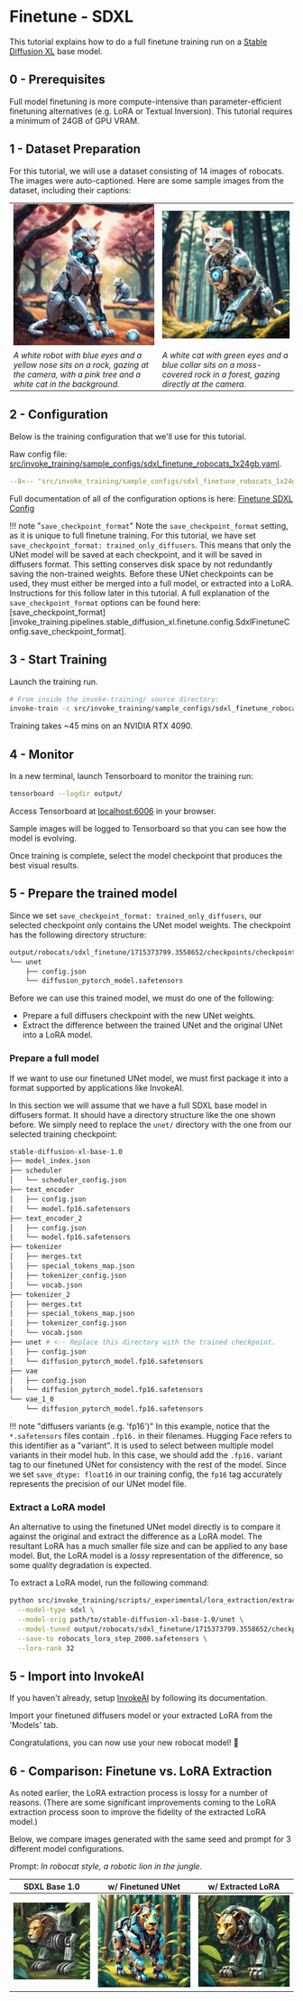 # Finetune - SDXL

This tutorial explains how to do a full finetune training run on a [Stable Diffusion XL](https://huggingface.co/stabilityai/stable-diffusion-xl-base-1.0) base model.

## 0 - Prerequisites

Full model finetuning is more compute-intensive than parameter-efficient finetuning alternatives (e.g. LoRA or Textual Inversion). This tutorial requires a minimum of 24GB of GPU VRAM.

## 1 - Dataset Preparation

For this tutorial, we will use a dataset consisting of 14 images of robocats. The images were auto-captioned. Here are some sample images from the dataset, including their captions:

| | |
| - | - |
| ![A white robot with blue eyes and a yellow nose sits on a rock, gazing at the camera, with a pink tree and a white cat in the background.](../../images/robocats/sipu3h70yb87rju8a8l36ejr.jpg) | ![A white cat with green eyes and a blue collar sits on a moss-covered rock in a forest, gazing directly at the camera.](../../images/robocats/v2h3ld50bi9owhhzo9gf9utg.jpg) |
| *A white robot with blue eyes and a yellow nose sits on a rock, gazing at the camera, with a pink tree and a white cat in the background.* | *A white cat with green eyes and a blue collar sits on a moss-covered rock in a forest, gazing directly at the camera.* |

## 2 - Configuration

Below is the training configuration that we'll use for this tutorial.

Raw config file: [src/invoke_training/sample_configs/sdxl_finetune_robocats_1x24gb.yaml](https://github.com/invoke-ai/invoke-training/blob/main/src/invoke_training/sample_configs/sdxl_finetune_robocats_1x24gb.yaml).


```yaml title="sdxl_finetune_robocats_1x24gb.yaml"
--8<-- "src/invoke_training/sample_configs/sdxl_finetune_robocats_1x24gb.yaml"
```

Full documentation of all of the configuration options is here: [Finetune SDXL Config](../../reference/config/pipelines/sdxl_finetune.md)

!!! note "`save_checkpoint_format`"
    Note the `save_checkpoint_format` setting, as it is unique to full finetune training. For this tutorial, we have set `save_checkpoint_format: trained_only_diffusers`. This means that only the UNet model will be saved at each checkpoint, and it will be saved in diffusers format. This setting conserves disk space by not redundantly saving the non-trained weights. Before these UNet checkpoints can be used, they must either be merged into a full model, or extracted into a LoRA. Instructions for this follow later in this tutorial. A full explanation of the `save_checkpoint_format` options can be found here:  [save_checkpoint_format][invoke_training.pipelines.stable_diffusion_xl.finetune.config.SdxlFinetuneConfig.save_checkpoint_format].


## 3 - Start Training

Launch the training run.
```bash
# From inside the invoke-training/ source directory:
invoke-train -c src/invoke_training/sample_configs/sdxl_finetune_robocats_1x24gb.yaml
```

Training takes ~45 mins on an NVIDIA RTX 4090.

## 4 - Monitor

In a new terminal, launch Tensorboard to monitor the training run:
```bash
tensorboard --logdir output/
```
Access Tensorboard at [localhost:6006](http://localhost:6006) in your browser.

Sample images will be logged to Tensorboard so that you can see how the model is evolving.

Once training is complete, select the model checkpoint that produces the best visual results.

## 5 - Prepare the trained model

Since we set `save_checkpoint_format: trained_only_diffusers`, our selected checkpoint only contains the UNet model weights. The checkpoint has the following directory structure:

```bash
output/robocats/sdxl_finetune/1715373799.3558652/checkpoints/checkpoint-epoch_00000500-step_00002000/
└── unet
    ├── config.json
    └── diffusion_pytorch_model.safetensors
```

Before we can use this trained model, we must do one of the following:

- Prepare a full diffusers checkpoint with the new UNet weights.
- Extract the difference between the trained UNet and the original UNet into a LoRA model.

### Prepare a full model

If we want to use our finetuned UNet model, we must first package it into a format supported by applications like InvokeAI.

In this section we will assume that we have a full SDXL base model in diffusers format. It should have a directory structure like the one shown before. We simply need to replace the `unet/` directory with the one from our selected training checkpoint:
```bash
stable-diffusion-xl-base-1.0
├── model_index.json
├── scheduler
│   └── scheduler_config.json
├── text_encoder
│   ├── config.json
│   └── model.fp16.safetensors
├── text_encoder_2
│   ├── config.json
│   └── model.fp16.safetensors
├── tokenizer
│   ├── merges.txt
│   ├── special_tokens_map.json
│   ├── tokenizer_config.json
│   └── vocab.json
├── tokenizer_2
│   ├── merges.txt
│   ├── special_tokens_map.json
│   ├── tokenizer_config.json
│   └── vocab.json
├── unet # <-- Replace this directory with the trained checkpoint.
│   ├── config.json
│   └── diffusion_pytorch_model.fp16.safetensors
├── vae
│   ├── config.json
│   └── diffusion_pytorch_model.fp16.safetensors
└── vae_1_0
    └── diffusion_pytorch_model.fp16.safetensors
```

!!! note "diffusers variants (e.g. 'fp16')"
    In this example, notice that the `*.safetensors` files contain `.fp16.` in their filenames. Hugging Face refers to this identifier as a "variant". It is used to select between multiple model variants in their model hub.
    In this case, we should add the `.fp16.` variant tag to our finetuned UNet for consistency with the rest of the model. Since we set `save_dtype: float16` in our training config, the `fp16` tag accurately represents the precision of our UNet model file.

### Extract a LoRA model

An alternative to using the finetuned UNet model directly is to compare it against the original and extract the difference as a LoRA model. The resultant LoRA has a much smaller file size and can be applied to any base model. But, the LoRA model is a *lossy* representation of the difference, so some quality degradation is expected.

To extract a LoRA model, run the following command:
```bash
python src/invoke_training/scripts/_experimental/lora_extraction/extract_lora_from_checkpoint.py \
  --model-type sdxl \
  --model-orig path/to/stable-diffusion-xl-base-1.0/unet \
  --model-tuned output/robocats/sdxl_finetune/1715373799.3558652/checkpoints/checkpoint-epoch_00000500-step_00002000/unet \
  --save-to robocats_lora_step_2000.safetensors \
  --lora-rank 32
```

## 5 - Import into InvokeAI

If you haven't already, setup [InvokeAI](https://github.com/invoke-ai/InvokeAI) by following its documentation.

Import your finetuned diffusers model or your extracted LoRA from the 'Models' tab.

Congratulations, you can now use your new robocat model! 🎉

## 6 - Comparison: Finetune vs. LoRA Extraction

As noted earlier, the LoRA extraction process is lossy for a number of reasons. (There are some significant improvements coming to the LoRA extraction process soon to improve the fidelity of the extracted LoRA model.)

Below, we compare images generated with the same seed and prompt for 3 different model configurations.

Prompt: *In robocat style, a robotic lion in the jungle.*

| SDXL Base 1.0 | w/ Finetuned UNet | w/ Extracted LoRA |
| - | - | - |
| ![Image generated with SDXL Base 1.0. Prompt: In robocat style, a robotic lion in the jungle.](../../images/robocats/lion_base.jpg) | ![Image generated with finetuned UNet. Prompt: In robocat style, a robotic lion in the jungle.](../../images/robocats/lion_finetuned.jpg) | ![Image generated with extracted LoRA. Prompt: In robocat style, a robotic lion in the jungle.](../../images/robocats/lion_extracted_lora.jpg)
